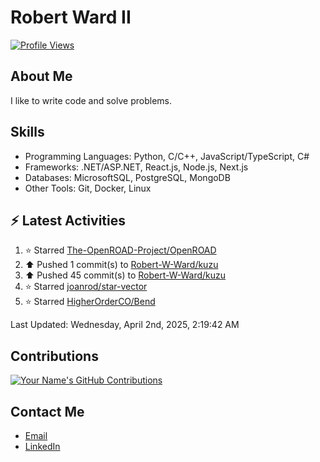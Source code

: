 
# Robert Ward II

[![Profile Views](https://komarev.com/ghpvc/?username=Robert-W-Ward)](https://github.com/Robert-W-Ward)

## About Me
I like to write code and solve problems.

## Skills
- Programming Languages: Python, C/C++, JavaScript/TypeScript, C#
- Frameworks: .NET/ASP.NET, React.js, Node.js, Next.js
- Databases: MicrosoftSQL, PostgreSQL, MongoDB
- Other Tools: Git, Docker, Linux

## :zap: Latest Activities
<!--RECENT_ACTIVITY:start-->
1. ⭐ Starred [The-OpenROAD-Project/OpenROAD](https://github.com/The-OpenROAD-Project/OpenROAD)
2. ⬆️ Pushed 1 commit(s) to [Robert-W-Ward/kuzu](https://github.com/Robert-W-Ward/kuzu)
3. ⬆️ Pushed 45 commit(s) to [Robert-W-Ward/kuzu](https://github.com/Robert-W-Ward/kuzu)
4. ⭐ Starred [joanrod/star-vector](https://github.com/joanrod/star-vector)
5. ⭐ Starred [HigherOrderCO/Bend](https://github.com/HigherOrderCO/Bend)
<!--RECENT_ACTIVITY:end-->

<!--RECENT_ACTIVITY:last_update-->
Last Updated: Wednesday, April 2nd, 2025, 2:19:42 AM
<!--RECENT_ACTIVITY:last_update_end-->

<!--END_SECTIN:activity-->
## Contributions
[![Your Name's GitHub Contributions](https://github-readme-streak-stats.herokuapp.com/?user=Robert-W-Ward&theme=radical)](https://github.com/your-username)

## Contact Me
- [Email](mailto:robertwesleyward2019@gmail.com)
- [LinkedIn](https://linkedin.com/in/https://www.linkedin.com/in/robert-ward-ii/)
